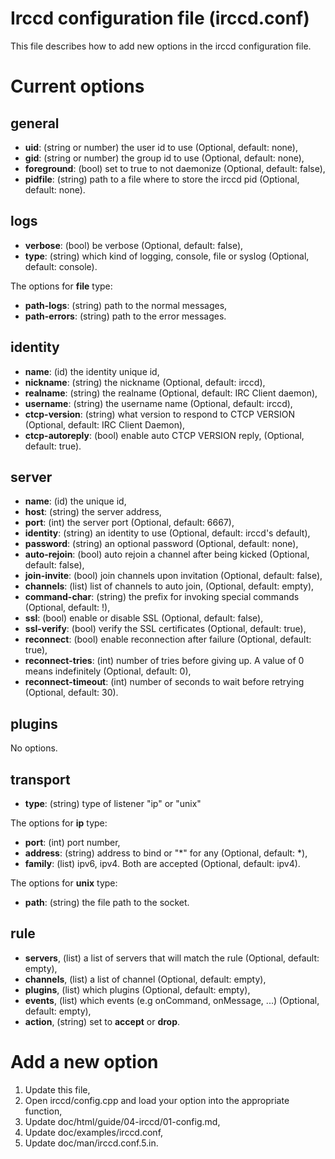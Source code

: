 Irccd configuration file (irccd.conf)
=====================================

This file describes how to add new options in the irccd configuration file.

# Current options

## general

  - **uid**: (string or number) the user id to use (Optional, default: none),
  - **gid**: (string or number) the group id to use (Optional, default: none),
  - **foreground**: (bool) set to true to not daemonize (Optional, default: false),
  - **pidfile**: (string) path to a file where to store the irccd pid (Optional, default: none).

## logs

  - **verbose**: (bool) be verbose (Optional, default: false),
  - **type**: (string) which kind of logging, console, file or syslog (Optional, default: console).

The options for **file** type:

  - **path-logs**: (string) path to the normal messages,
  - **path-errors**: (string) path to the error messages.

## identity

  - **name**: (id) the identity unique id,
  - **nickname**: (string) the nickname (Optional, default: irccd),
  - **realname**: (string) the realname (Optional, default: IRC Client daemon),
  - **username**: (string) the username name (Optional, default: irccd),
  - **ctcp-version**: (string) what version to respond to CTCP VERSION (Optional, default: IRC Client Daemon),
  - **ctcp-autoreply**: (bool) enable auto CTCP VERSION reply, (Optional, default: true).

## server

  - **name**: (id) the unique id,
  - **host**: (string) the server address,
  - **port**: (int) the server port (Optional, default: 6667),
  - **identity**: (string) an identity to use (Optional, default: irccd's default),
  - **password**: (string) an optional password (Optional, default: none),
  - **auto-rejoin**: (bool) auto rejoin a channel after being kicked (Optional, default: false),
  - **join-invite**: (bool) join channels upon invitation (Optional, default: false),
  - **channels**: (list) list of channels to auto join, (Optional, default: empty),
  - **command-char**: (string) the prefix for invoking special commands (Optional, default: !),
  - **ssl**: (bool) enable or disable SSL (Optional, default: false),
  - **ssl-verify**: (bool) verify the SSL certificates (Optional, default: true),
  - **reconnect**: (bool) enable reconnection after failure (Optional, default: true),
  - **reconnect-tries**: (int) number of tries before giving up. A value of 0 means indefinitely (Optional, default: 0),
  - **reconnect-timeout**: (int) number of seconds to wait before retrying (Optional, default: 30).

## plugins

No options.

## transport

  - **type**: (string) type of listener "ip" or "unix"

The options for **ip** type:

  - **port**: (int) port number,
  - **address**: (string) address to bind or "*" for any (Optional, default: *),
  - **family**: (list) ipv6, ipv4. Both are accepted (Optional, default: ipv4).

The options for **unix** type:

  - **path**: (string) the file path to the socket.

## rule

  - **servers**, (list) a list of servers that will match the rule (Optional, default: empty),
  - **channels**, (list) a list of channel (Optional, default: empty),
  - **plugins**, (list) which plugins (Optional, default: empty),
  - **events**, (list) which events (e.g onCommand, onMessage, ...) (Optional, default: empty),
  - **action**, (string) set to **accept** or **drop**.

# Add a new option

  1. Update this file,
  2. Open irccd/config.cpp and load your option into the appropriate function,
  3. Update doc/html/guide/04-irccd/01-config.md,
  4. Update doc/examples/irccd.conf,
  5. Update doc/man/irccd.conf.5.in.
